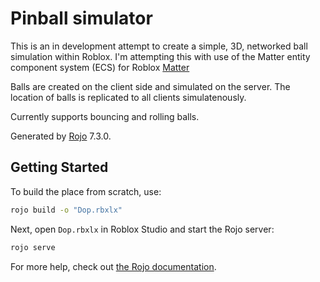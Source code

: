 # Pinball simulator

This is an in development attempt to create a simple, 3D, networked ball simulation within Roblox. I'm attempting this with use of the Matter entity component system (ECS) for Roblox [Matter](https://eryn.io/matter/)

Balls are created on the client side and simulated on the server. The location of balls is replicated to all clients simulatenously.

Currently supports bouncing and rolling balls.

Generated by [Rojo](https://github.com/rojo-rbx/rojo) 7.3.0.

## Getting Started
To build the place from scratch, use:

```bash
rojo build -o "Dop.rbxlx"
```

Next, open `Dop.rbxlx` in Roblox Studio and start the Rojo server:

```bash
rojo serve
```

For more help, check out [the Rojo documentation](https://rojo.space/docs).
